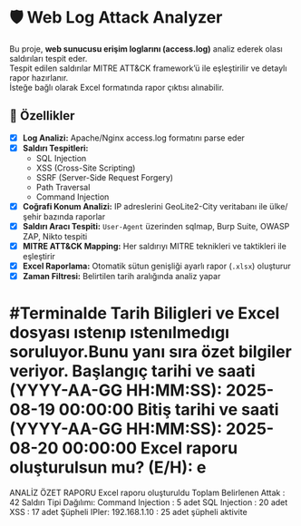 # 🛡️ Web Log Attack Analyzer

Bu proje, **web sunucusu erişim loglarını (access.log)** analiz ederek olası saldırıları tespit eder.  
Tespit edilen saldırılar MITRE ATT&CK framework’ü ile eşleştirilir ve detaylı rapor hazırlanır.  
İsteğe bağlı olarak Excel formatında rapor çıktısı alınabilir.


## 🚀 Özellikler
- [x] **Log Analizi:** Apache/Nginx access.log formatını parse eder  
- [x] **Saldırı Tespitleri:**
  - SQL Injection
  - XSS (Cross-Site Scripting)
  - SSRF (Server-Side Request Forgery)
  - Path Traversal
  - Command Injection
- [x] **Coğrafi Konum Analizi:** IP adreslerini GeoLite2-City veritabanı ile ülke/şehir bazında raporlar  
- [x] **Saldırı Aracı Tespiti:** `User-Agent` üzerinden sqlmap, Burp Suite, OWASP ZAP, Nikto tespiti  
- [x] **MITRE ATT&CK Mapping:** Her saldırıyı MITRE teknikleri ve taktikleri ile eşleştirir  
- [x] **Excel Raporlama:** Otomatik sütun genişliği ayarlı rapor (`.xlsx`) oluşturur  
- [x] **Zaman Filtresi:** Belirtilen tarih aralığında analiz yapar

#Terminalde Tarih Biligleri ve Excel dosyası ıstenıp ıstenılmedıgı soruluyor.Bunu yanı sıra özet bilgiler veriyor.
Başlangıç tarihi ve saati (YYYY-AA-GG HH:MM:SS): 2025-08-19 00:00:00
Bitiş tarihi ve saati (YYYY-AA-GG HH:MM:SS): 2025-08-20 00:00:00
Excel raporu oluşturulsun mu? (E/H): e
============================================================
ANALİZ ÖZET RAPORU
Excel raporu oluşturuldu
Toplam Belirlenen Attak : 42
Saldırı Tipi Dağılımı:
Command Injection : 5 adet
SQL Injection : 20 adet
XSS : 17 adet
Şüpheli IPler:
192.168.1.10 : 25 adet şüpheli aktivite

